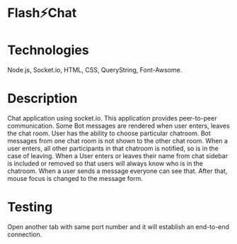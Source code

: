# Flash⚡Chat

# Technologies

Node.js, Socket.io, HTML, CSS, QueryString, Font-Awsome.

# Description

Chat application using socket.io. This application provides peer-to-peer communication. Some Bot messages are rendered when user enters, leaves the chat room. User has the ability to choose particular chatroom. Bot messages from one chat room is not shown to the other chat room. When a user enters, all other participants in that chatroom is notified, so is in the case of leaving. When a User enters or leaves their name from chat sidebar is included or removed so that users will always know who is in the chatroom. When a user sends a message everyone can see that. After that, mouse focus is changed to the message form.

# Testing

Open another tab with same port number and it will establish an end-to-end connection.

